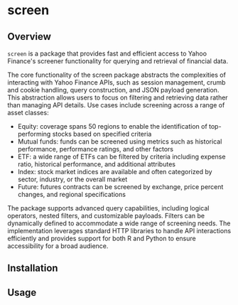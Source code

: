 # screen

## Overview

`screen` is a package that provides fast and efficient access to Yahoo Finance's screener functionality for querying and retrieval of financial data.

The core functionality of the screen package abstracts the complexities of interacting with Yahoo Finance APIs, such as session management, crumb and cookie handling, query construction, and JSON payload generation. This abstraction allows users to focus on filtering and retrieving data rather than managing API details. Use cases include screening across a range of asset classes:

* Equity: coverage spans 50 regions to enable the identification of top-performing stocks based on specified criteria
* Mutual funds: funds can be screened using metrics such as historical performance, performance ratings, and other factors
* ETF: a wide range of ETFs can be filtered by criteria including expense ratio, historical performance, and additional attributes
* Index: stock market indices are available and often categorized by sector, industry, or the overall market
* Future: futures contracts can be screened by exchange, price percent changes, and regional specifications

The package supports advanced query capabilities, including logical operators, nested filters, and customizable payloads. Filters can be dynamically defined to accommodate a wide range of screening needs. The implementation leverages standard HTTP libraries to handle API interactions efficiently and provides support for both R and Python to ensure accessibility for a broad audience.

## Installation

## Usage
